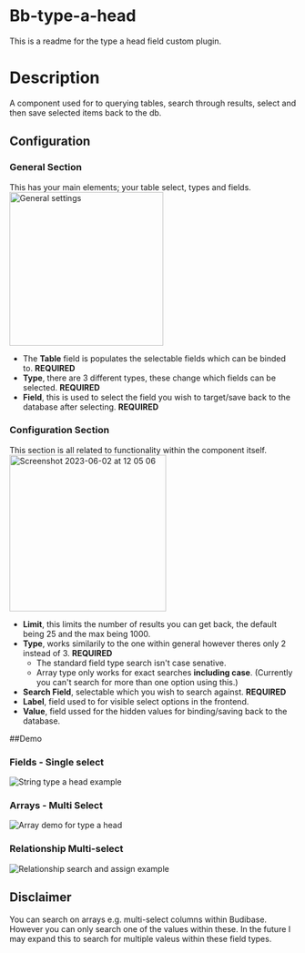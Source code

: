# Bb-type-a-head
This is a readme for the type a head field custom plugin.

# Description
A component used for to querying tables, search through results, select and then save selected items back to the db.

## Configuration

### General Section
This has your main elements; your table select, types and fields.\
<img width="270" alt="General settings" src="https://github.com/ConorWebb96/bb-typehead/assets/126772285/c62f41c6-e3d4-47f3-89df-1feea5143686">
* The **Table** field is populates the selectable fields which can be binded to. **REQUIRED**
* **Type**, there are 3 different types, these change which fields can be selected. **REQUIRED**
* **Field**, this is used to select the field you wish to target/save back to the database after selecting. **REQUIRED**

### Configuration Section
This section is all related to functionality within the component itself.\
<img width="275" alt="Screenshot 2023-06-02 at 12 05 06" src="https://github.com/ConorWebb96/bb-typehead/assets/126772285/072d9baf-95fd-4f40-b703-b7afe2cb6332">
* **Limit**, this limits the number of results you can get back, the default being 25 and the max being 1000.
* **Type**, works similarily to the one within general however theres only 2 instead of 3. **REQUIRED**
  * The standard field type search isn't case senative.
  * Array type only works for exact searches **including case**. (Currently you can't search for more than one option using this.)  
* **Search Field**, selectable which you wish to search against. **REQUIRED**
* **Label**, field used to for visible select options in the frontend.
* **Value**, field ussed for the hidden values for binding/saving back to the database.

##Demo
### Fields - Single select
![String type a head example](https://github.com/ConorWebb96/bb-typehead/assets/126772285/edc49b0a-2dd5-48da-808c-9d6e30ff1841)

### Arrays - Multi Select
![Array demo for type a head](https://github.com/ConorWebb96/bb-typehead/assets/126772285/43895e08-1a7a-4c0b-8e01-437e2608086e)

### Relationship Multi-select
![Relationship search and assign example](https://github.com/ConorWebb96/bb-typehead/assets/126772285/b94b7fa6-02fe-496f-9bf4-546f74339e97)

## Disclaimer
You can search on arrays e.g. multi-select columns within Budibase. However you can only search one of the values within these. In the future I may expand this to search for multiple valeus within these field types.

